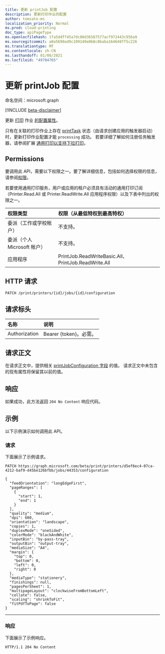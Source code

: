 ```yaml
---
title: 更新 printJob 配置
description: 更新打印作业的配置
author: tomsato-ms
localization_priority: Normal
ms.prod: cloud-printing
doc_type: apiPageType
ms.openlocfilehash: 1fa5ddff45a7dc80d36587577acf972443c956a9
ms.sourcegitcommit: a0a5690ad9c109149e0b8c8baba164648ff5c226
ms.translationtype: MT
ms.contentlocale: zh-CN
ms.lasthandoff: 01/08/2021
ms.locfileid: "49784765"
---
```

# <a name="update-printjob-configuration"></a>更新 printJob 配置

命名空间：microsoft.graph

[!INCLUDE [beta-disclaimer](../../includes/beta-disclaimer.md)]

更新 [打印](../resources/printjobconfiguration.md) 作业 [的配置属性](../resources/printjob.md)。

只有在关联的打印作业上存在 [printTask](../resources/printTask.md) 状态（由请求创建应用的触发器启动）时，更新打印作业配置才能 `processing` 成功。 若要详细了解如何注册任务触发器，请参阅扩展 [通用打印以支持下拉打印](/graph/universal-print-concept-overview#extending-universal-print-to-support-pull-printing)。

## <a name="permissions"></a>Permissions
要调用此 API，需要以下权限之一。要了解详细信息，包括如何选择权限的信息，请参阅[权限](/graph/permissions-reference)。

若要使用通用打印服务，用户或应用的租户必须具有活动的通用打印订阅（Printer.Read.All 或 Printer.ReadWrite.All 应用程序权限）以及下表中列出的权限之一。

|权限类型 | 权限（从最低特权到最高特权） |
|:---------------|:--------------------------------------------|
|委派（工作或学校帐户）| 不支持。 |
|委派（个人 Microsoft 帐户）|不支持。|
|应用程序| PrintJob.ReadWriteBasic.All、PrintJob.ReadWrite.All |

## <a name="http-request"></a>HTTP 请求
<!-- { "blockType": "ignored" } -->
```http
PATCH /print/printers/{id}/jobs/{id}/configuration
```
## <a name="request-headers"></a>请求标头
| 名称          | 说明   |
|:--------------|:--------------|
| Authorization | Bearer {token}。必需。 |

## <a name="request-body"></a>请求正文
在请求正文中，提供相关 [printJobConfiguration 字段](../resources/printjobconfiguration.md) 的值。 请求正文中未包含的现有属性将保留其以前的值。

## <a name="response"></a>响应
如果成功，此方法返回 `204 No Content` 响应代码。

## <a name="example"></a>示例
以下示例演示如何调用此 API。
### <a name="request"></a>请求
下面展示了示例请求。

<!-- {
  "blockType": "request",
  "name": "printjob-update-configuration"
}-->
```http
PATCH https://graph.microsoft.com/beta/print/printers/d5ef6ec4-07ca-4212-baf9-d45be126bfbb/jobs/44353/configuration

{
  "feedOrientation": "longEdgeFirst",
  "pageRanges": [
    {
      "start": 1,
      "end": 1
    }
  ],
  "quality": "medium",
  "dpi": 600,
  "orientation": "landscape",
  "copies": 1,
  "duplexMode": "oneSided",
  "colorMode": "blackAndWhite",
  "inputBin": "by-pass-tray",
  "outputBin": "output-tray",
  "mediaSize": "A4",
  "margin": {
    "top": 0,
    "bottom": 0,
    "left": 0,
    "right": 0
  },
  "mediaType": "stationery",
  "finishings": null,
  "pagesPerSheet": 1,
  "multipageLayout": "clockwiseFromBottomLeft",
  "collate": false,
  "scaling": "shrinkToFit",
  "fitPdfToPage": false
}
```

---


### <a name="response"></a>响应
下面展示了示例响应。 
<!-- {
  "blockType": "response",
  "truncated": true
} -->
```http
HTTP/1.1 204 No Content
```

<!-- uuid: 8fcb5dbc-d5aa-4681-8e31-b001d5168d79
2015-10-25 14:57:30 UTC -->
<!-- {
  "type": "#page.annotation",
  "description": "Update print job configuration",
  "keywords": "",
  "section": "documentation",
  "tocPath": ""
}-->


